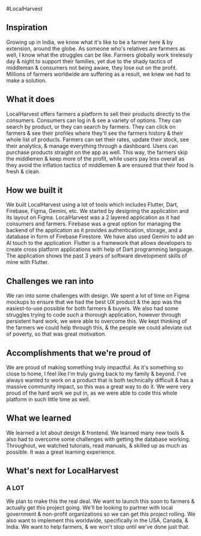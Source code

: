 #LocalHarvest

## Inspiration
Growing up in India, we know what it's like to be a farmer here & by extension, around the globe. As someone who's relatives are farmers as well, I know what the struggles can be like. Farmers globally work tirelessly day & night to support their families, yet due to the shady tactics of middleman & consumers not being aware, they lose out on the profit. Millions of farmers worldwide are suffering as a result, we knew we had to make a solution.

## What it does
LocalHarvest offers farmers a platform to sell their products directly to the consumers. Consumers can log in & see a variety of options. They can search by product, or they can search by farmers. They can click on farmers & see their profiles where they'll see the farmers history & their whole list of products. Farmers can set their rates, update their stock, see their analytics, & manage everything through a dashboard. Users can purchase products straight on the app as well. This way, the farmers skip the middlemen & keep more of the profit, while users pay less overall as they avoid the inflation tactics of middlemen & are ensured that their food is fresh & clean.

## How we built it
We built LocalHarvest using a lot of tools which includes Flutter, Dart, Firebase, Figma, Gemini, etc. We started by designing the application and its layout on Figma. LocalHarvest was a 2 layered application as it had consumers and farmers. Firebase was a great option for managing the backend of the application as it provides authentication, storage, and a database in form of Firebase Firestore. We have also used Gemini to add an AI touch to the application. Flutter is a framework that allows developers to create cross platform applications with help of Dart programming language. The application shows the past 3 years of software development skills of mine with Flutter.

## Challenges we ran into
We ran into some challenges with design. We spent a lot of time on Figma mockups to ensure that we had the best UX product & the app was the easiest-to-use possible for both farmers & buyers. We also had some struggles trying to code such a thorough application, however through persistent hard work, we were able to overcome this. We kept thinking of the farmers we could help through this, & the people we could alleviate out of poverty, so that was great motivation. 

## Accomplishments that we're proud of
We are proud of making something truly impactful. As it's something so close to home, I feel like I'm truly giving back to my family & beyond. I've always wanted to work on a product that is both technically difficult & has a massive community impact, so this was a great way to do it. We were very proud of the hard work we put in, as we were able to code this whole platform in such little time as well.

## What we learned
We learned a lot about design & frontend. We learned many new tools & also had to overcome some challenges with getting the database working. Throughout, we watched tutorials, read manuals, & skilled up as much as possible. It was a great learning experience.

## What's next for LocalHarvest
### A LOT
We plan to make this the real deal. We want to launch this soon to farmers & actually get this project going. We'll be looking to partner with local government & non-profit organizations so we can get this project rolling. We also want to implement this worldwide, specifically in the USA, Canada, & India. We want to help farmers, & we won't stop until we've done just that.
